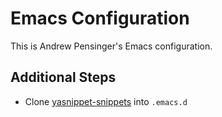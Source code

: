 # Emacs Configuration

This is Andrew Pensinger's Emacs configuration.

## Additional Steps

- Clone [yasnippet-snippets][1] into `.emacs.d`

[1]: https://github.com/AndreaCrotti/yasnippet-snippets
